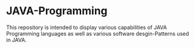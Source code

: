 # JAVA-Programming
This repository is intended to display various capabilities of JAVA Programming languages as well as various software desgin-Patterns 
used in JAVA.
